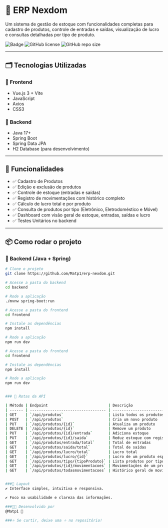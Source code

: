 # 🚀 ERP Nexdom

Um sistema de gestão de estoque com funcionalidades completas para cadastro de produtos, controle de entradas e saídas, visualização de lucro e consultas detalhadas por tipo de produto.

![Badge](https://img.shields.io/badge/Status-Em%20Desenvolvimento-blue)
![GitHub license](https://img.shields.io/github/license/Matp1/erp-nexdom)
![GitHub repo size](https://img.shields.io/github/repo-size/Matp1/erp-nexdom)

---

## 🗂️ Tecnologias Utilizadas

### 🔗 **Frontend**
- Vue.js 3 + Vite
- JavaScript
- Axios
- CSS3

### 🔗 **Backend**
- Java 17+
- Spring Boot
- Spring Data JPA
- H2 Database (para desenvolvimento)

---

## 📜 Funcionalidades

- ✅ Cadastro de Produtos
- ✅ Edição e exclusão de produtos
- ✅ Controle de estoque (entradas e saídas)
- ✅ Registro de movimentações com histórico completo
- ✅ Cálculo de lucro total e por produto
- ✅ Consulta de produtos por tipo (Eletrônico, Eletrodoméstico e Móvel)
- ✅ Dashboard com visão geral de estoque, entradas, saídas e lucro
- ✅ Testes Unitários no backend

---

## 📦 Como rodar o projeto

### 🔧 Backend (Java + Spring)

```bash
# Clone o projeto
git clone https://github.com/Matp1/erp-nexdom.git

# Acesse a pasta do backend
cd backend

# Rode a aplicação
./mvnw spring-boot:run

# Acesse a pasta do frontend
cd frontend

# Instale as dependências
npm install

# Rode a aplicação
npm run dev

# Acesse a pasta do frontend
cd frontend

# Instale as dependências
npm install

# Rode a aplicação
npm run dev


### 🔗 Rotas da API

| Método | Endpoint                           | Descrição                           |
| ------ | ---------------------------------- | ----------------------------------- |
| GET    | `/api/produtos`                    | Lista todos os produtos             |
| POST   | `/api/produtos`                    | Cria um novo produto                |
| PUT    | `/api/produtos/{id}`               | Atualiza um produto                 |
| DELETE | `/api/produtos/{id}`               | Remove um produto                   |
| PUT    | `/api/produtos/{id}/entrada`       | Adiciona estoque                    |
| PUT    | `/api/produtos/{id}/saida`         | Reduz estoque com registro de venda |
| GET    | `/api/produtos/entrada/total`      | Total de entradas                   |
| GET    | `/api/produtos/saida/total`        | Total de saídas                     |
| GET    | `/api/produtos/lucro/total`        | Lucro total                         |
| GET    | `/api/produtos/lucro/{id}`         | Lucro de um produto específico      |
| GET    | `/api/produtos/tipo/{tipoProduto}` | Lista produtos por tipo             |
| GET    | `/api/produtos/{id}/movimentacoes` | Movimentações de um produto         |
| GET    | `/api/produtos/todasmovimentacoes` | Histórico geral de movimentações    |


###🎯 Layout
✔️ Interface simples, intuitiva e responsiva.

✔️ Foco na usabilidade e clareza das informações.

###🧑‍💻 Desenvolvido por
@Matp1 💙

###⭐ Se curtir, deixe uma ⭐ no repositório!


